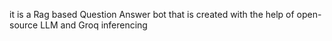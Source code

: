 it is a Rag based Question Answer bot that is created with the help of open-source LLM and Groq inferencing
